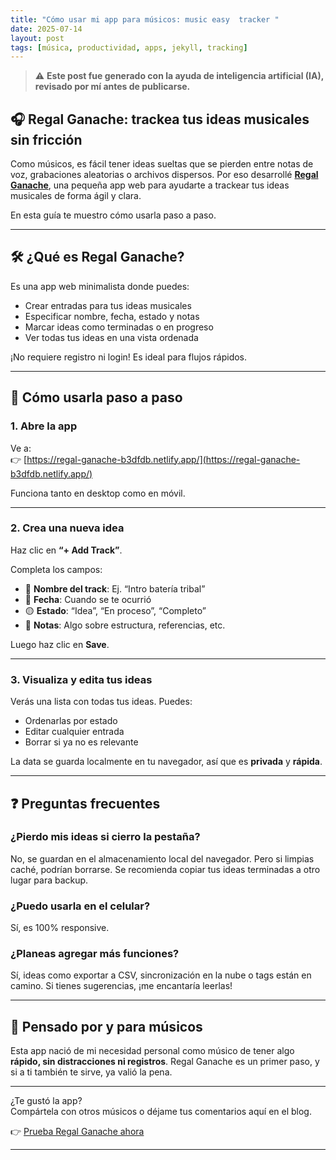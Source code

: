 ```yaml
---
title: "Cómo usar mi app para músicos: music easy  tracker "
date: 2025-07-14
layout: post
tags: [música, productividad, apps, jekyll, tracking]
---
```


> ⚠️ **Este post fue generado con la ayuda de inteligencia artificial (IA), revisado por mí antes de publicarse.**

## 🎧 Regal Ganache: trackea tus ideas musicales sin fricción

Como músicos, es fácil tener ideas sueltas que se pierden entre notas de voz, grabaciones aleatorias o archivos dispersos. Por eso desarrollé **[Regal Ganache](https://regal-ganache-b3dfdb.netlify.app/)**, una pequeña app web para ayudarte a trackear tus ideas musicales de forma ágil y clara.

En esta guía te muestro cómo usarla paso a paso.

---

## 🛠 ¿Qué es Regal Ganache?

Es una app web minimalista donde puedes:

- Crear entradas para tus ideas musicales
- Especificar nombre, fecha, estado y notas
- Marcar ideas como terminadas o en progreso
- Ver todas tus ideas en una vista ordenada

¡No requiere registro ni login! Es ideal para flujos rápidos.

---

## 🚀 Cómo usarla paso a paso

### 1. Abre la app

Ve a:  
👉 [https://regal-ganache-b3dfdb.netlify.app/](https://regal-ganache-b3dfdb.netlify.app/)

Funciona tanto en desktop como en móvil.

---

### 2. Crea una nueva idea

Haz clic en **“+ Add Track”**.

Completa los campos:

- 🎵 **Nombre del track**: Ej. “Intro batería tribal”
- 📅 **Fecha**: Cuando se te ocurrió
- 🟡 **Estado**: “Idea”, “En proceso”, “Completo”
- 📝 **Notas**: Algo sobre estructura, referencias, etc.

Luego haz clic en **Save**.

---

### 3. Visualiza y edita tus ideas

Verás una lista con todas tus ideas. Puedes:

- Ordenarlas por estado
- Editar cualquier entrada
- Borrar si ya no es relevante

La data se guarda localmente en tu navegador, así que es **privada** y **rápida**.

---

## ❓ Preguntas frecuentes

### ¿Pierdo mis ideas si cierro la pestaña?

No, se guardan en el almacenamiento local del navegador. Pero si limpias caché, podrían borrarse. Se recomienda copiar tus ideas terminadas a otro lugar para backup.

### ¿Puedo usarla en el celular?

Sí, es 100% responsive.

### ¿Planeas agregar más funciones?

Sí, ideas como exportar a CSV, sincronización en la nube o tags están en camino. Si tienes sugerencias, ¡me encantaría leerlas!

---

## 🎤 Pensado por y para músicos

Esta app nació de mi necesidad personal como músico de tener algo **rápido, sin distracciones ni registros**. Regal Ganache es un primer paso, y si a ti también te sirve, ya valió la pena.

---

¿Te gustó la app?  
Compártela con otros músicos o déjame tus comentarios aquí en el blog.

👉 [Prueba Regal Ganache ahora](https://regal-ganache-b3dfdb.netlify.app/)

---
